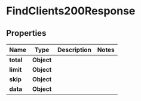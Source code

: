 

# FindClients200Response


## Properties

| Name | Type | Description | Notes |
|------------ | ------------- | ------------- | -------------|
|**total** | **Object** |  |  |
|**limit** | **Object** |  |  |
|**skip** | **Object** |  |  |
|**data** | **Object** |  |  |



